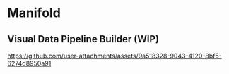 # Manifold 
## Visual Data Pipeline Builder (WIP)
https://github.com/user-attachments/assets/9a518328-9043-4120-8bf5-6274d8950a91

